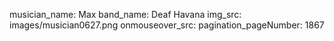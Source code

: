 musician_name: Max
band_name: Deaf Havana
img_src: images/musician0627.png
onmouseover_src: 
pagination_pageNumber: 1867